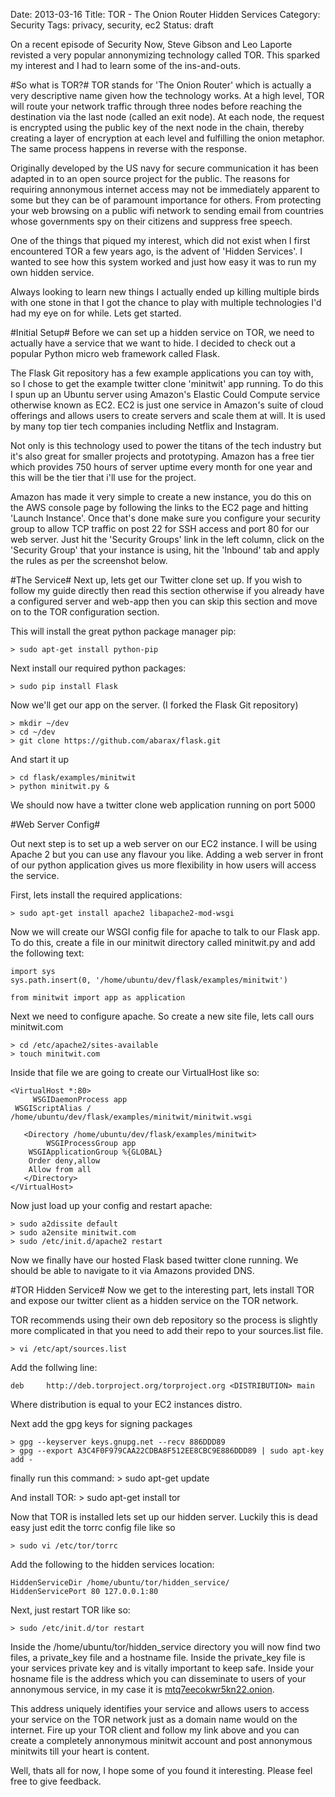 Date: 2013-03-16
Title: TOR - The Onion Router Hidden Services
Category: Security
Tags: privacy, security, ec2
Status: draft

On a recent episode of Security Now, Steve Gibson and Leo Laporte revisted a very popular annonymizing technology called TOR. This sparked my interest and I had to learn some of the ins-and-outs.

#So what is TOR?#
TOR stands for 'The Onion Router' which is actually a very descriptive name given how the technology works.  At a high level, TOR will route your network traffic through three nodes before reaching the destination via the last node (called an exit node).  At each node, the request is encrypted using the public key of the next node in the chain, thereby creating a layer of encryption at each level and fulfilling the onion metaphor. The same process happens in reverse with the response.

Originally developed by the US navy for secure communication it has been adapted in to an open source project for the public.  The reasons for requiring annonymous internet access may not be immediately apparent to some but they can be of paramount importance for others. From protecting your web browsing on a public wifi network to sending email from countries whose governments spy on their citizens and suppress free speech.  

One of the things that piqued my interest, which did not exist when I first encountered TOR a few years ago, is the advent of 'Hidden Services'. I wanted to see how this system worked and just how easy it was to run my own hidden service.

Always looking to learn new things I actually ended up killing multiple birds with one stone in that I got the chance to play with multiple technologies I'd had my eye on for while. Lets get started. 

#Initial Setup#
Before we can set up a hidden service on TOR, we need to actually have a service that we want to hide. I decided to check out a popular Python micro web framework called Flask. 

The Flask Git repository has a few example applications you can toy with, so I chose to get the example twitter clone 'minitwit' app running. To do this I spun up an Ubuntu server using Amazon's Elastic Could Compute service otherwise known as EC2.  EC2 is just one service in Amazon's suite of cloud offerings and allows users to create servers and scale them at will. It is used by many top tier tech companies including Netflix and Instagram.

Not only is this technology used to power the titans of the tech industry but it's also great for smaller projects and prototyping. Amazon has a free tier which provides 750 hours of server uptime every month for one year and this will be the tier that i'll use for the project.

Amazon has made it very simple to create a new instance, you do this on the AWS console page by following the links to the EC2 page and hitting 'Launch Instance'. Once that's done make sure you configure your security group to allow TCP traffic on post 22 for SSH access and port 80 for our web server. Just hit the 'Security Groups' link in the left column, click on the 'Security Group' that your instance is using, hit the 'Inbound' tab and apply the rules as per the screenshot below.

#The Service#
Next up, lets get our Twitter clone set up. If you wish to follow my guide directly then read this section otherwise if you already have a configured server and web-app then you can skip this section and move on to the TOR configuration section.

This will install the great python package manager pip:

    > sudo apt-get install python-pip

Next install our required python packages:

    > sudo pip install Flask

Now we'll get our app on the server. (I forked the Flask Git repository)

    > mkdir ~/dev
    > cd ~/dev
    > git clone https://github.com/abarax/flask.git

And start it up

    > cd flask/examples/minitwit
    > python minitwit.py &
    
We should now have a twitter clone web application running on port 5000

#Web Server Config#

Out next step is to set up a web server on our EC2 instance. I will be using Apache 2 but you can use any flavour you like. Adding a web server in front of our python application gives us more flexibility in how users will access the service.

First, lets install the required applications:

    > sudo apt-get install apache2 libapache2-mod-wsgi

Now we will create our WSGI config file for apache to talk to our Flask app.  To do this, create a file in our minitwit directory called minitwit.py and add the following text:

    import sys
    sys.path.insert(0, '/home/ubuntu/dev/flask/examples/minitwit')

    from minitwit import app as application

Next we need to configure apache. So create a new site file, lets call ours minitwit.com

    > cd /etc/apache2/sites-available
    > touch minitwit.com

Inside that file we are going to create our VirtualHost like so:

    <VirtualHost *:80>
         WSGIDaemonProcess app
     WSGIScriptAlias / /home/ubuntu/dev/flask/examples/minitwit/minitwit.wsgi

       <Directory /home/ubuntu/dev/flask/examples/minitwit>
            WSGIProcessGroup app
        WSGIApplicationGroup %{GLOBAL}
        Order deny,allow
        Allow from all
       </Directory>
    </VirtualHost> 

Now just load up your config and restart apache:

    > sudo a2dissite default
    > sudo a2ensite minitwit.com
    > sudo /etc/init.d/apache2 restart

Now we finally have our hosted Flask based twitter clone running. We should be able to navigate to it via Amazons provided DNS.

#TOR Hidden Service#
Now we get to the interesting part, lets install TOR and expose our twitter client as a hidden service on the TOR network.

TOR recommends using their own deb repository so the process is slightly more complicated in that you need to add their repo to your sources.list file.

    > vi /etc/apt/sources.list

Add the follwing line:

    deb     http://deb.torproject.org/torproject.org <DISTRIBUTION> main

Where distribution is equal to your EC2 instances distro.

Next add the gpg keys for signing packages

    > gpg --keyserver keys.gnupg.net --recv 886DDD89
    > gpg --export A3C4F0F979CAA22CDBA8F512EE8CBC9E886DDD89 | sudo apt-key add -

finally run this command:
    > sudo apt-get update

And install TOR:
    > sudo apt-get install tor

Now that TOR is installed lets set up our hidden server. Luckily this is dead easy just edit the torrc config file like so

    > sudo vi /etc/tor/torrc

Add the following to the hidden services location:

    HiddenServiceDir /home/ubuntu/tor/hidden_service/
    HiddenServicePort 80 127.0.0.1:80

Next, just restart TOR like so:

    > sudo /etc/init.d/tor restart

Inside the /home/ubuntu/tor/hidden_service directory you will now find two files, a private_key file and a hostname file. Inside the private_key file is your services private key and is vitally important to keep safe. Inside your hosname file is the address which you can disseminate to users of your annonymous service, in my case it is [mtq7eecokwr5kn22.onion](mtq7eecokwr5kn22.onion). 

This address uniquely identifies your service and allows users to access your service on the TOR network just as a domain name would on the internet. Fire up your TOR client and follow my link above and you can create a completely annonymous minitwit account and post annonymous minitwits till your heart is content.

Well, thats all for now, I hope some of you found it interesting.  Please feel free to give feedback.
